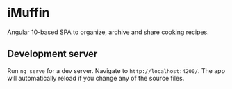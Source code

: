 # iMuffin

Angular 10-based SPA to organize, archive and share cooking recipes.

## Development server

Run `ng serve` for a dev server. Navigate to `http://localhost:4200/`. The app will automatically reload if you change any of the source files.
